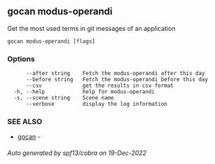 ## gocan modus-operandi

Get the most used terms in git messages of an application

```
gocan modus-operandi [flags]
```

### Options

```
      --after string    Fetch the modus-operandi after this day
      --before string   Fetch the modus-operandi before this day
      --csv             get the results in csv format
  -h, --help            help for modus-operandi
  -s, --scene string    Scene name
      --verbose         display the log information
```

### SEE ALSO

* [gocan](gocan.md)	 - 

###### Auto generated by spf13/cobra on 19-Dec-2022
